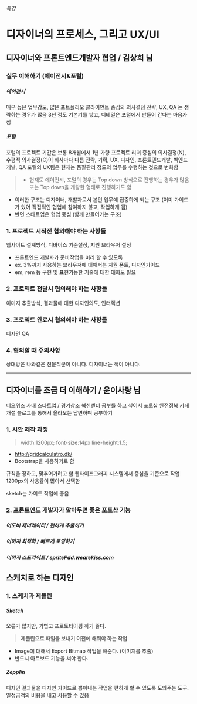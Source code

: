 ###### 특강

# 디자이너의 프로세스, 그리고 UX/UI
## 디자이너와 프론트엔드개발자 협업 / 김상희 님
### 실무 이해하기 (에이전시&포털)
##### 에이전시
매우 높은 업무강도, 많은 포트폴리오
클라이언트 중심의 의사결정
전략, UX, QA 는 생략하는 경우가 많음
3년 정도 기본기를 쌓고, 디테일은 포털에서 만들어 간다는 마음가짐

##### 포털
포털의 프로젝트 기간은 보통 8개월에서 1년 가량
프로젝트 리더 중심의 의사결정(N), 수평적 의사결정(C)이 회사마다 다름
전략, 기획, UX, 디자인, 프론트엔드개발, 벡엔드개발, QA
포털의 UX팀은 현재는 품질관리 정도의 업무를 수행하는 것으로 변화함

>- 현재도 에이전시, 포털의 경우는 Top down 방식으로 진행하는 경우가 많음
또는 Top down을 개량한 형태로 진행하기도 함
- 이러한 구조는 디자이너, 개발자로서 본인 업무에 집중하게 되는 구조 (이미 가이드가 있어 직접적인 협업에 참여하지 않고, 작업하게 됨)
- 반면 스타트업은 협업 중심 (함께 만들어가는 구조) 

### 1. 프로젝트 시작전 협의해야 하는 사항들
웹사이트 설계방식, 디바이스 기준설정, 지원 브라우저 설정 
- 프론트엔드 개발자가 준비작업을 미리 할 수 있도록 
- ex. 3%까지 사용하는 브라우저에 대해서는 지원
폰트, 디자인가이드
- em, rem 등 구현 및 표현가능한 기술에 대한 대화도 필요

### 2. 프로젝트 전달시 협의해야 하는 사항들
이미지 추출방식, 결과물에 대한 디자인의도, 인터렉션

### 3. 프로젝트 완료시 협의해야 하는 사항들
디자인 QA

### 4. 협의할 때 주의사항
상대방은 나와같은 전문직군이 아니다. 디자이너는 적이 아니다.

---

## 디자이너를 조금 더 이해하기 / 윤이사랑 님
네오위즈 사내 스타트업 / 경기창조 혁신센터
공부를 하고 싶어서 포토샵 완전정복 카페 개설
블로그를 통해서 올라오는 답변하며 공부하기

### 1. 시안 제작 과정
>width:1200px;
font-size:14px
line-height:1.5;

- http://gridcalculatro.dk/
- Bootstrap을 사용하기로 함

규칙을 정하고, 맞추어가려고 함
웹타이포그래피 시스템에서 중심을 기준으로 작업
1200px의 사용률이 많아서 선택함

sketch는 가이드 작업에 좋음

### 2. 프론트엔드 개발자가 알아두면 좋은 포토샵 기능

##### 어도비 제너레이터 / 편하게 추출하기
##### 이미지 최적화 / 빠르게 로딩하기
##### 이미지 스프라이트 / spritePdd.wearekiss.com

## 스케치로 하는 디자인
### 1. 스케치과 제플린 
##### Sketch
오류가 많지만, 가볍고 프로토타이핑 하기 좋다.

>**제플린으로 파일을 보내기 이전에 해줘야 하는 작업**
- Image에 대해서 Export Bitmap 작업을 해준다. (이미지를 추출)
- 반드시 아트보드 기능을 써야 한다.

##### Zepplin
디자인 결과물을 디자인 가이드로 뽑아내는 작업을 편하게 할 수 있도록 도와주는 도구.
일정금액의 비용을 내고 사용할 수 있음


